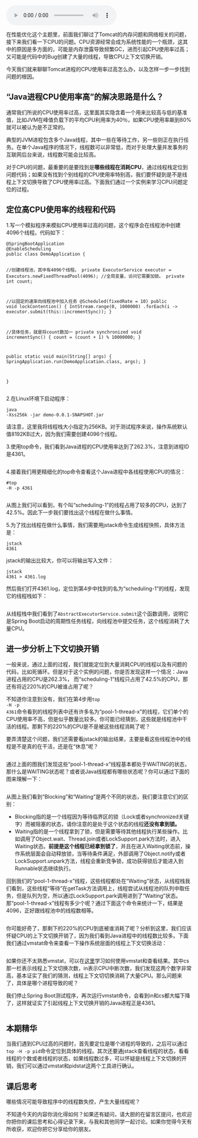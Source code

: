 <audio title="39 _ Tomcat进程占用CPU过高怎么办？" src="https://static001.geekbang.org/resource/audio/9f/b5/9fe8938a0e92a040a20aad313d1f28b5.mp3" controls="controls"></audio> 
<p>在性能优化这个主题里，前面我们聊过了Tomcat的内存问题和网络相关的问题，接下来我们看一下CPU的问题。CPU资源经常会成为系统性能的一个瓶颈，这其中的原因是多方面的，可能是内存泄露导致频繁GC，进而引起CPU使用率过高；又可能是代码中的Bug创建了大量的线程，导致CPU上下文切换开销。</p><p>今天我们就来聊聊Tomcat进程的CPU使用率过高怎么办，以及怎样一步一步找到问题的根因。</p><h2>“Java进程CPU使用率高”的解决思路是什么？</h2><p>通常我们所说的CPU使用率过高，这里面其实隐含着一个用来比较高与低的基准值，比如JVM在峰值负载下的平均CPU利用率为40％，如果CPU使用率飙到80%就可以被认为是不正常的。</p><p>典型的JVM进程包含多个Java线程，其中一些在等待工作，另一些则正在执行任务。在单个Java程序的情况下，线程数可以非常低，而对于处理大量并发事务的互联网后台来说，线程数可能会比较高。</p><p>对于CPU的问题，最重要的是要找到是<strong>哪些线程在消耗CPU</strong>，通过线程栈定位到问题代码；如果没有找到个别线程的CPU使用率特别高，我们要怀疑到是不是线程上下文切换导致了CPU使用率过高。下面我们通过一个实例来学习CPU问题定位的过程。</p><!-- [[[read_end]]] --><h2>定位高CPU使用率的线程和代码</h2><p>1.写一个模拟程序来模拟CPU使用率过高的问题，这个程序会在线程池中创建4096个线程。代码如下：</p><pre><code>@SpringBootApplication
@EnableScheduling
public class DemoApplication {

   //创建线程池，其中有4096个线程。
   private ExecutorService executor = Executors.newFixedThreadPool(4096);
   //全局变量，访问它需要加锁。
   private int count;
   
   //以固定的速率向线程池中加入任务
   @Scheduled(fixedRate = 10)
   public void lockContention() {
      IntStream.range(0, 1000000)
            .forEach(i -&gt; executor.submit(this::incrementSync));
   }
   
   //具体任务，就是将count数加一
   private synchronized void incrementSync() {
      count = (count + 1) % 10000000;
   }
   
   public static void main(String[] args) {
      SpringApplication.run(DemoApplication.class, args);
   }

}
</code></pre><p>2.在Linux环境下启动程序：</p><pre><code>java -Xss256k -jar demo-0.0.1-SNAPSHOT.jar
</code></pre><p>请注意，这里我将线程栈大小指定为256KB。对于测试程序来说，操作系统默认值8192KB过大，因为我们需要创建4096个线程。</p><p>3.使用top命令，我们看到Java进程的CPU使用率达到了262.3%，注意到进程ID是4361。</p><p><img src="https://static001.geekbang.org/resource/image/e0/50/e0db4c399cbbf83924a505a9cd619150.png" alt=""></p><p>4.接着我们用更精细化的top命令查看这个Java进程中各线程使用CPU的情况：</p><pre><code>#top -H -p 4361
</code></pre><p><img src="https://static001.geekbang.org/resource/image/4a/8d/4a52b5335daf5bfe0b60128a1c13558d.png" alt=""></p><p>从图上我们可以看到，有个叫“scheduling-1”的线程占用了较多的CPU，达到了42.5%。因此下一步我们要找出这个线程在做什么事情。</p><p>5.为了找出线程在做什么事情，我们需要用jstack命令生成线程快照，具体方法是：</p><pre><code>jstack 4361
</code></pre><p>jstack的输出比较大，你可以将输出写入文件：</p><pre><code>jstack 4361 &gt; 4361.log
</code></pre><p>然后我们打开4361.log，定位到第4步中找到的名为“scheduling-1”的线程，发现它的线程栈如下：</p><p><img src="https://static001.geekbang.org/resource/image/da/8e/dae7a6f02563051a1d4dd3752d9f5e8e.png" alt=""></p><p>从线程栈中我们看到了<code>AbstractExecutorService.submit</code>这个函数调用，说明它是Spring Boot启动的周期性任务线程，向线程池中提交任务，这个线程消耗了大量CPU。</p><h2>进一步分析上下文切换开销</h2><p>一般来说，通过上面的过程，我们就能定位到大量消耗CPU的线程以及有问题的代码，比如死循环。但是对于这个实例的问题，你是否发现这样一个情况：Java进程占用的CPU是262.3%， 而“scheduling-1”线程只占用了42.5%的CPU，那还有将近220%的CPU被谁占用了呢？</p><p>不知道你注意到没有，我们在第4步用<code>top -H -p 4361</code>命令看到的线程列表中还有许多名为“pool-1-thread-x”的线程，它们单个的CPU使用率不高，但是似乎数量比较多。你可能已经猜到，这些就是线程池中干活的线程。那剩下的220%的CPU是不是被这些线程消耗了呢？</p><p>要弄清楚这个问题，我们还需要看jstack的输出结果，主要是看这些线程池中的线程是不是真的在干活，还是在“休息”呢？</p><p><img src="https://static001.geekbang.org/resource/image/68/bf/68bb91e5c1405940b470c08851d13cbf.png" alt=""></p><p>通过上面的图我们发现这些“pool-1-thread-x”线程基本都处于WAITING的状态，那什么是WAITING状态呢？或者说Java线程都有哪些状态呢？你可以通过下面的图来理解一下：</p><p><img src="https://static001.geekbang.org/resource/image/0e/43/0e2336814a4b9fc39bcdf991949a7e43.png" alt=""></p><p>从图上我们看到“Blocking”和“Waiting”是两个不同的状态，我们要注意它们的区别：</p><ul>
<li>Blocking指的是一个线程因为等待临界区的锁（Lock或者synchronized关键字）而被阻塞的状态，请你注意的是处于这个状态的线程<strong>还没有拿到锁。</strong></li>
<li>Waiting指的是一个线程拿到了锁，但是需要等待其他线程执行某些操作。比如调用了Object.wait、Thread.join或者LockSupport.park方法时，进入Waiting状态。<strong>前提是这个线程已经拿到锁了</strong>，并且在进入Waiting状态前，操作系统层面会自动释放锁，当等待条件满足，外部调用了Object.notify或者LockSupport.unpark方法，线程会重新竞争锁，成功获得锁后才能进入到Runnable状态继续执行。</li>
</ul><p>回到我们的“pool-1-thread-x”线程，这些线程都处在“Waiting”状态，从线程栈我们看到，这些线程“等待”在getTask方法调用上，线程尝试从线程池的队列中取任务，但是队列为空，所以通过LockSupport.park调用进到了“Waiting”状态。那“pool-1-thread-x”线程有多少个呢？通过下面这个命令来统计一下，结果是4096，正好跟线程池中的线程数相等。</p><p><img src="https://static001.geekbang.org/resource/image/f7/3d/f7b4611b87a8bd65fa25a2c4c7228b3d.png" alt=""></p><p>你可能好奇了，那剩下的220%的CPU到底被谁消耗了呢？分析到这里，我们应该怀疑CPU的上下文切换开销了，因为我们看到Java进程中的线程数比较多。下面我们通过vmstat命令来查看一下操作系统层面的线程上下文切换活动：</p><p><img src="https://static001.geekbang.org/resource/image/07/c4/07cccbe33337df20a2544947281c71c4.png" alt=""></p><p>如果你还不太熟悉vmstat，可以在<a href="https://linux.die.net/man/8/vmstat">这里</a>学习如何使用vmstat和查看结果。其中cs那一栏表示线程上下文切换次数，in表示CPU中断次数，我们发现这两个数字非常高，基本证实了我们的猜测，线程上下文切切换消耗了大量CPU。那么问题来了，具体是哪个进程导致的呢？</p><p>我们停止Spring Boot测试程序，再次运行vmstat命令，会看到in和cs都大幅下降了，这样就证实了引起线程上下文切换开销的Java进程正是4361。</p><p><img src="https://static001.geekbang.org/resource/image/5f/fa/5f0a5dadc0659da607fd6e5f0c96dffa.png" alt=""></p><h2>本期精华</h2><p>当我们遇到CPU过高的问题时，首先要定位是哪个进程的导致的，之后可以通过<code>top -H -p pid</code>命令定位到具体的线程。其次还要通jstack查看线程的状态，看看线程的个数或者线程的状态，如果线程数过多，可以怀疑是线程上下文切换的开销，我们可以通过vmstat和pidstat这两个工具进行确认。</p><h2>课后思考</h2><p>哪些情况可能导致程序中的线程数失控，产生大量线程呢？</p><p>不知道今天的内容你消化得如何？如果还有疑问，请大胆的在留言区提问，也欢迎你把你的课后思考和心得记录下来，与我和其他同学一起讨论。如果你觉得今天有所收获，欢迎你把它分享给你的朋友。</p><p></p>
